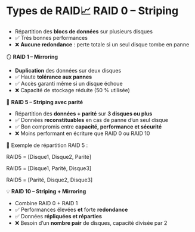 # Types de RAID📈 **RAID 0 – Striping**

- Répartition des **blocs de données** sur plusieurs disques
- ✅ Très bonnes performances
- ❌ **Aucune redondance** : perte totale si un seul disque tombe en panne



🪞 **RAID 1 – Mirroring**

- **Duplication** des données sur deux disques
- ✅ Haute **tolérance aux pannes**
- ✅ Accès garanti même si un disque échoue
- ❌ Capacité de stockage réduite (50 % utilisée)



🧮 **RAID 5 – Striping avec parité**

- Répartition des **données + parité** sur **3 disques ou plus**
- ✅ Données **reconstituables** en cas de panne d’un seul disque
- ✅ Bon compromis entre **capacité, performance et sécurité**
- ❌ Moins performant en écriture que RAID 0 ou RAID 10

🔁 Exemple de répartition RAID 5 :

RAID5 = [Disque1, Disque2, Parité]

RAID5 = [Disque1, Parité, Disque3]

RAID5 = [Parité, Disque2, Disque3]



💡 **RAID 10 – Striping + Mirroring**

- Combine RAID 0 + RAID 1
- ✅ Performances élevées **et** forte **redondance**
- ✅ Données **répliquées et réparties**
- ❌ Besoin d’un **nombre pair** de disques, capacité divisée par 2

